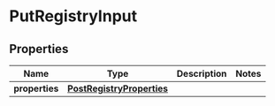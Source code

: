 

# PutRegistryInput

## Properties

| Name | Type | Description | Notes |
| ------------ | ------------- | ------------- | ------------- |
| **properties** | [**PostRegistryProperties**](PostRegistryProperties.md) |  |  |


